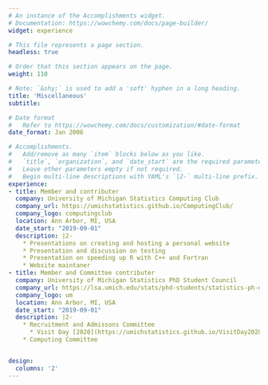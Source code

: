 ```yaml
---
# An instance of the Accomplishments widget.
# Documentation: https://wowchemy.com/docs/page-builder/
widget: experience

# This file represents a page section.
headless: true

# Order that this section appears on the page.
weight: 110

# Note: `&shy;` is used to add a 'soft' hyphen in a long heading.
title: 'Miscellaneous'
subtitle:

# Date format
#   Refer to https://wowchemy.com/docs/customization/#date-format
date_format: Jan 2006

# Accomplishments.
#   Add/remove as many `item` blocks below as you like.
#   `title`, `organization`, and `date_start` are the required parameters.
#   Leave other parameters empty if not required.
#   Begin multi-line descriptions with YAML's `|2-` multi-line prefix.
experience:
- title: Member and contributer
  company: University of Michigan Statistics Computing Club
  company_url: https://umichstatistics.github.io/ComputingClub/
  company_logo: computingclub
  location: Ann Arbor, MI, USA
  date_start: "2019-09-01"
  description: |2-
    * Presentations on creating and hosting a personal website
    * Presentation and discussion on testing
    * Presentation on speeding up R with C++ and Fortran
    * Website maintaner
- title: Member and Committee contributer
  company: University of Michigan Statistics PhD Student Council
  company_url: https://lsa.umich.edu/stats/phd-students/statistics-ph-d--student-council.html
  company_logo: um
  location: Ann Arbor, MI, USA
  date_start: "2019-09-01"
  description: |2-
    * Recruitment and Admissons Committee
      * Visit Day [2020](https://umichstatistics.github.io/VisitDay2020/), [2021](https://umichstatistics.github.io/VisitDay2021/) and [2022](https://sites.google.com/umich.edu/stats-visit-day-2022/home) organization
    * Computing Committee


design:
  columns: '2' 
---
```


